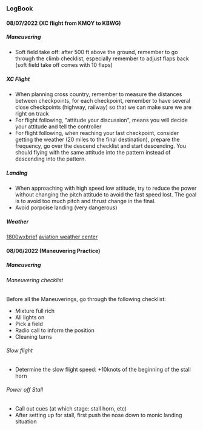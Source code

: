 ### LogBook

#### 08/07/2022 (XC flight from KMQY to KBWG)
##### Maneuvering
- Soft field take off: after 500 ft above the ground, remember to go through the climb checklist, especially remember to adjust flaps back (soft field
  take off comes with 10 flaps)

##### XC Flight  
- When planning cross country, remember to measure the distances between checkpoints, for each checkpoint, remember to have several close checkpoints (highway, railway) so that we can make sure we are right on track
- For flight following, "attitude your discussion", means you will decide your attitude and tell the controller
- For flight following, when reaching your last checkpoint, consider getting the weather (20 miles to the final destination), prepare the frequency, go over
the descend checklist and start descending. You should flying with the same attitude into the pattern instead of descending into the pattern.

##### Landing
- When approaching with high speed low attitude, try to reduce the power without changing the pitch attitude to avoid the fast speed lost. The goal is to avoid
too much pitch and thrust change in the final.
- Avoid porpoise landing (very dangerous)

##### Weather
[1800wxbrief](https://www.1800wxbrief.com/Website/home?desktop=true#!/)
[aviation weather center](https://www.aviationweather.gov/)

#### 08/06/2022 (Maneuvering Practice)
##### Maneuvering
###### Maneuvering checklist
Before all the Maneuverings, go through the following checklist:

- Mixture full rich
- All lights on
- Pick a field
- Radio call to inform the position
- Cleaning turns

###### Slow flight
- Determine the slow flight speed: +10knots of the beginning of the stall horn

###### Power off Stall
- Call out cues (at which stage: stall horn, etc)
- After setting up for stall, first push the nose down to monic landing situation
